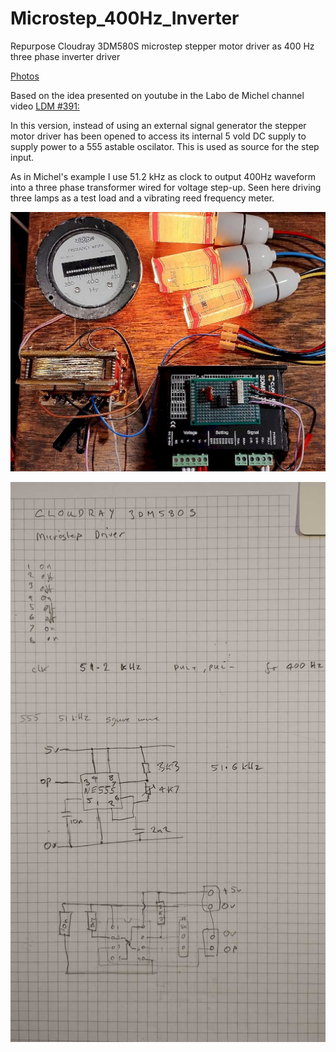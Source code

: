 # Microstep_400Hz_Inverter
Repurpose Cloudray 3DM580S microstep stepper motor driver as 400 Hz three phase inverter driver 

[Photos](./Images/README.md)

Based on the idea presented on youtube in the Labo de Michel channel video [LDM #391: ](https://youtu.be/uqSumr_xGSk?si=lCm-YSXonkFbhdTS)

In this version, instead of using an external signal generator the stepper motor driver has been opened to access its internal 5 vold DC supply to supply power to a 555 astable oscilator. This is used as source for the step input.

As in Michel's example I use 51.2 kHz as clock to output 400Hz waveform into a three phase transformer wired for voltage step-up. Seen here driving three lamps as a test load and a vibrating reed frequency meter.

![Overview](./Documents/Overview.jpg)

![Wiring](./Documents/Wiring.jpg)